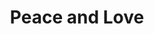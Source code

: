 ---
pid: fs226
title: Peace and Love
location_transcription: Love Park
coordinates: "[-75.165481872075, 39.954116477637]"
zipcode: '19140'
gen_neighborhood: North Philadelphia
neighborhood: Hunting Park
outside_phl: 
age: '32'
age_range: 30-39
instagram: 
image_file_name: fs_226.jpg
proposal_transcription: 
topic: Love
topic_summary: '0'
type: Sculpture Statue
keywords_other: peace
credit: 
image_labels: Peace & Love
twitter: 
facebook: 
permalink: "/monuments/fs226/"
layout: item-page
---